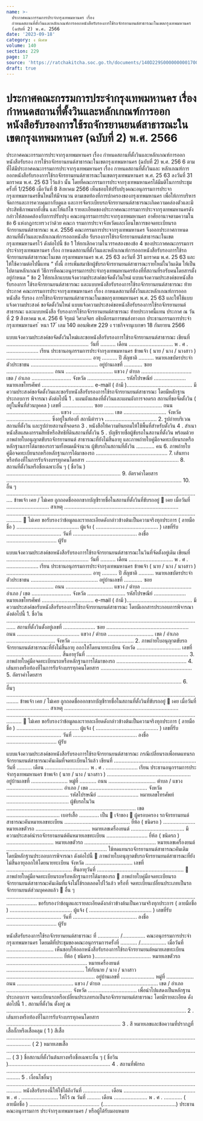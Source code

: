 ```yaml
---
name: >-
  ประกาศคณะกรรมการประจำกรุงเทพมหานคร เรื่อง
  กำหนดสถานที่ตั้งวินและหลักเกณฑ์การออกหนังสือรับรองการใช้รถจักรยานยนต์สาธารณะในเขตกรุงเทพมหานคร
  (ฉบับที่ 2) พ.ศ. 2566
date: '2023-09-18'
category: ง พิเศษ
volume: 140
section: 229
page: 17
source: 'https://ratchakitcha.soc.go.th/documents/140D229S0000000001700.pdf'
draft: true
---
```


# ประกาศคณะกรรมการประจำกรุงเทพมหานคร เรื่อง กำหนดสถานที่ตั้งวินและหลักเกณฑ์การออกหนังสือรับรองการใช้รถจักรยานยนต์สาธารณะในเขตกรุงเทพมหานคร (ฉบับที่ 2) พ.ศ. 2566

ประกาศคณะกรรมการประจากรุงเทพมหานคร เรื่อง กำหนดสถานที่ตั้งวินและหลักเกณฑ์การออกหนังสือรับรอง การใช้รถจักรยานยนต์สาธารณะในเขตกรุงเทพมหานคร (ฉบับที่ 2) พ.ศ. 256 6 ตามที่ได้มีประกาศคณะกรรมการประจากรุงเทพมหานคร เรื่อง กาหนดสถานที่ตั้งวินและ หลักเกณฑ์การออกหนังสือรับรองการใช้รถจักรยานยนต์สาธารณะในเขตกรุงเทพมหานคร พ.ศ. 25 63 ลงวันที่ 31 มกราคม พ.ศ. 25 63 ไว้แล้ว นั้น โดยที่คณะกรรมการประจากรุงเทพมหานครได้มีมติในการประชุมครั้งที่ 1/2566 เมื่อวันที่ 8 สิงหาคม 2566 เห็นชอบให้ปรับปรุงคณะอนุกรรมการประจากรุงเทพมหานครขึ้นใหม่ให้มีจานวน ตามเขตท้องที่การปกครองของกรุงเทพมหานคร เพื่อให้การบริหารจัดการและการควบคุมกากับดูแล และการจัดระเบียบรถจักรยานยนต์สาธารณะเกิดความคล่องตัวและมีประสิทธิภาพมากยิ่งขึ้น และให้แก้ไข รายละเอียดของประกาศคณะกรรมการประจากรุงเทพมหานครดังกล่าวให้สอดคล้องกับการปรับปรุง คณะอนุกรรมการประจากรุงเทพมหานคร อาศัยอานาจตามความในข้อ 6 แห่งกฎกระทรวงว่าด้วย คณะก รรมการประจาจังหวัดและเงื่อนไขการขอจดทะเบียนรถจักรยานยนต์สาธารณะ พ.ศ. 2556 คณะกรรมการประจากรุงเทพมหานคร จึงออกประกาศกาหนดสถานที่ตั้งวินและหลักเกณฑ์การออกหนังสือ รับรองการใช้รถจักรยานยนต์สาธารณะในเขตกรุงเทพมหานครไว้ ดังต่อไปนี้ ข้อ 1 ให้ยกเลิกความในวรรคสองของข้อ 4 ของประกาศคณะกรรมการประจำกรุงเทพมหานคร เรื่อง กาหนดสถานที่ตั้งวินและหลักเกณฑ์การออกหนังสือรับรองการใช้รถจักรยานยนต์สาธารณะในเขต กรุงเทพมหานคร พ.ศ. 25 63 ลงวันที่ 31 มกราคม พ.ศ. 25 63 และให้ใช้ความต่อไปนี้แทน “ ทั้งนี้ การเพิ่มสมาชิกผู้ขับรถจักรยานยนต์สาธารณะรายใหม่ในวินเดิม ให้เป็นไปตามหลักเกณฑ์ วิธีการที่คณะอนุกรรมการประจำกรุงเทพมหานครท้องที่ที่สถานที่รอรับคนโดยสารตั้งอยู่กำหนด ” ข้อ 2 ให้ยกเลิกแบบแจ้งความประสงค์ขอจัดตั้งวินใหม่ แบบแจ้งความประสงค์ขอหนังสือ รับรองการ ใช้รถจักรยานยนต์สาธารณะ และแบบหนังสือรับรองการใช้รถจักรยานยนต์สาธารณะ ท้ายประกาศ คณะกรรมการประจากรุงเทพมหานคร เรื่อง กาหนดสถานที่ตั้งวินและหลักเกณฑ์การออกหนังสือ รับรอง การใช้รถจักรยานยนต์สาธารณะในเขตกรุงเทพมหานคร พ.ศ. 25 63 และให้ใช้แบบแจ้งความประสงค์ ขอจัดตั้งวินใหม่ แบบแจ้งความประสงค์ขอหนังสือรับรองการใช้รถจักรยานยนต์สาธารณะ และแบบหนังสือ รับรองการใช้รถจักรยานยนต์สาธารณะ ท้ายประกาศนี้แทน ประกาศ ณ วันที่ 2 9 สิงหาคม พ.ศ. 256 6 จิรุตม์ วิศาลจิตร อธิบดีกรมการขนส่งทางบก ประธานกรรมการประจำกรุงเทพมหานคร ้ หนา 17 ่ เลม 140 ตอนพิเศษ 229 ง ราชกิจจานุเบกษา 18 กันยายน 2566

แบบแจ้งความประสงค์ขอจัดตั้งวินใหม่และขอหนังสือรับรองการใช้รถจักรยานยนต์สาธารณะ เขียนที่ ...................................................... วันที่ .......... เดือน ............................. พ . ศ . ..................... เรียน ประธานอนุกรรมการประจํากรุงเทพมหานคร ข้าพเจ้า ( นาย / นาง / นางสาว ) ........................................................ อายุ .......... ปี สัญชาติ .......... หมายเลขบัตรประจําตัวประชาชน ............................................ อยู่บ้านเลขที่ ............ ซอย ............................... ถนน ............................... แขวง / ตําบล ................................. เขต / อําเภอ .......................... จังหวัด ......................... รหัสไปรษณีย์ ..................... หมายเลขโทรศัพท์ .................................. e-mail ( ถ้ามี )........................................... มีความประสงค์ขอจัดตั้งวินและขอรับหนังสือรับรองการใช้รถจักรยานยนต์สาธารณะ โดยมีหลักฐานประกอบการ พิจารณา ดังต่อไปนี้ 1 . แผนผังแสดงที่ตั้งวินและแผนผังการจอดรถ สถานที่ขอจัดตั้งวิน ( อยู่ในพื้นที่ส่วนบุคคล ) เลขที่ .................... ซอย ...................................... ถนน ................................... แขวง ........................... เขต ............................ จังหวัด ............................. ซึ่งอยู่ในท้องที่ สถานีตํารวจ .................................. 2. รูปถ่ายบริเวณสถานที่ตั้งวิน และรูปถ่ายสถานที่จอดรถ 3 . หนังสือให้ความยินยอมให้ใช้พื้นที่สําหรับตั้งวิน 4 . สําเนาหนังสือแสดงกรรมสิทธิ์หรือสิทธิที่ดินสถานที่ตั้งวิน 5 . บัญชีรายชื่อผู้ขับรถในสถานที่ตั้งวิน พร้อมด้วยภาพถ่ายใบอนุญาตขับรถจักรยานยนต์ สาธารณะที่ยังไม่สิ้นอายุ และภาพถ่ายใบคู่มือจดทะเบียนรถหรือหลักฐานการได้มาของรถรวมทั้งหมดมีจํานวน ผู้ขับรถในสถานที่ตั้งวิน ............ คน 6. ภาพถ่ายใบคู่มือจดทะเบียนรถหรือหลักฐานการได้มาของรถ ............................................... 7. เส้นทางหรือท้องที่ในการรับจ้างบรรทุกคนโดยสาร ............................................................. 8. สถานที่ตั้งวินหรือชื่อเฉพาะอื่น ๆ ( ชื่อวิน ) ........................................................................... 9. อัตราค่าโดยสาร ................................................................................................................... 10. อื่น ๆ ................................................................................................................................ ข้าพเจ้า เคย / ไม่เคย ถูกถอดชื่อออกขากบัญชีรายชื่อในสถานที่ตั้งวินที่ขับรถอยู่  เคย เมื่อวันที่ ............................ สาเหตุ ........................................................................... ......................................................................................................................................  ไม่เคย ขอรับรองว่าข้อมูลและรายละเอียดดังกล่าวข้างต้นเป็นความจริงทุกประการ ( ลายมือชื่อ ) ......................................... ผู้แจ้ง ( ......................................... ) เลขที่รับ .................................... วันที่ .......................................... ลงชื่อ ................................. ผู้รับ

แบบแจ้งความประสงค์ขอหนังสือรับรองการใช้รถจักรยานยนต์สาธารณะในวินที่จัดตั้งอยู่เดิม เขียนที่ ...................................................... วันที่ .......... เดือน ............................. พ . ศ . ..................... เรียน ประธานอนุกรรมการประจํากรุงเทพมหานคร ข้าพเจ้า ( นาย / นาง / นางสาว ) ........................................................ อายุ .......... ปี สัญชาติ .......... หมายเลขบัตรประจําตัวประชาชน ............................................ อยู่บ้านเลขที่ ............ ซอย ............................... ถนน ............................... แขวง / ตําบล ................................. อําเภอ / เขต .......................... จังหวัด ......................... รหัสไปรษณีย์ ..................... หมายเลขโทรศัพท์ .................................. e-mail ( ถ้ามี )........................................... มีความประสงค์ขอรับหนังสือรับรองการใช้รถจักรยานยนต์สาธารณะ โดยมีเอกสารประกอบการพิจารณา ดังต่อไปนี้ 1. ชื่อวิน .................................................................................................................................. สถานที่ตั้งวินตั้งอยู่เลขที่ ..................... ซอย ...................................................... ถนน ......................................... แขวง / ตําบล .............................. เขต / อําเภอ ................................ จังหวัด ......................................... 2. ภาพถ่ายใบอนุญาตขับรถจักรยานยนต์สาธารณะที่ยังไม่สิ้นอายุ ออกให้โดยนายทะเบียน จังหวัด ............................. เลขที่ .................................... สิ้นอายุวันที่ ................................................................... 3. ภาพถ่ายใบคู่มือจดทะเบียนรถหรือหลักฐานการได้มาของรถ .............................................. 4. เส้นทางหรือท้องที่ในการรับจ้างบรรทุกคนโดยสาร ............................................................ 5. อัตราค่าโดยสาร ................................................................................................................... 6. อื่นๆ .................................................................................................................................... ข้าพเจ้า เคย / ไม่เคย ถูกถอดชื่อออกขากบัญชีรายชื่อในสถานที่ตั้งวินที่ขับรถอยู่  เคย เมื่อวันที่ ............................ สาเหตุ ........................................................................... ......................................................................................................................................  ไม่เคย ขอรับรองว่าข้อมูลและรายละเอียดดังกล่าวข้างต้นเป็นความจริงทุกประการ ( ลายมือชื่อ ) ......................................... ผู้แจ้ง ( ......................................... ) เลขที่รับ .................................... วันที่ .......................................... ลงชื่อ ................................. ผู้รับ

แบบแจ้งความประสงค์ขอหนังสือรับรองการใช้รถจักรยานยนต์สาธารณะ กรณีเปลี่ยนรถเพื่อทดแทนรถจักรยานยนต์สาธารณะคันเดิมที่จดทะเบียนไว้แล้ว เขียนที่ ...................................................... วันที่ .......... เดือน ............................. พ . ศ . ..................... เรียน ประธานอนุกรรมการประจํากรุงเทพมหานคร ข้าพเจ้า ( นาย / นาง / นางสาว ) ....................................................... อยู่บ้านเลขที่ ........................ หมู่ที่ ........... ถนน ............................... ตําบล / แขวง ..................................... อําเภอ / เขต ...................................... จังหวัด ......................................... รหัสไปรษณีย์ ........................... หมายเลขโทรศัพท์ ......................................... ผู้ขับรถในวิน ..................................................................................... เขต ................................... เบอร์เสื้อ ............. เป็น  เจ้าของ  ผู้ครอบครอง รถจักรยานยนต์สาธารณะคันหมายเลขทะเบียน ........................................... ยี่ห้อ ( ชนิดรถ ) ..................... หมายเลขตัวรถ .................................... หมายเลขเครื่องยนต์ ................................... มีความประสงค์นํารถจักรยานยนต์คันหมายเลขทะเบียน ........................... ยี่ห้อ ( ชนิดรถ ) ............................... หมายเลขตัวรถ ............................................... หมายเลขเครื่องยนต์ .................................................................. ใช้ทดแทนรถจักรยานยนต์สาธารณะคันเดิม โดยมีหลักฐานประกอบการพิจารณา ดังต่อไปนี้  ภาพถ่ายใบอนุญาตขับรถจักรยานยนต์สาธารณะที่ยังไม่สิ้นอายุออกให้โดยนายทะเบียน จังหวัด ............................... เลขที่ ........................................... สิ้นอายุวันที่ .........................................................  ภาพถ่ายใบคู่มือจดทะเบียนรถหรือหลักฐานการได้มาของรถ  ภาพถ่ายใบคู่มือจดทะเบียนรถจักรยานยนต์สาธารณะคันเดิมที่แจ้งไม่ใช้รถตลอดไปไว้แล้ว หรือที่ จดทะเบียนเปลี่ยนประเภทเป็นรถจักรยานยนต์ส่วนบุคคลแล้ว  อื่น ๆ ................................................................................................................................................ ขอรับรองว่าข้อมูลและรายละเอียดดังกล่าวข้างต้นเป็นความจริงทุกประการ ( ลายมือชื่อ ) ......................................... ผู้แจ้ง ( ......................................... ) เลขที่รับ .................................... วันที่ .......................................... ลงชื่อ ................................. ผู้รับ

หนังสือรับรองการใช้รถจักรยานยนต์สาธารณะ ที่ .............. /............... คณะอนุกรรมการประจํากรุงเทพมหานคร โดยมติที่ประชุมของคณะอนุกรรมการครั้งที่ ........... /................. เมื่อวันที่ ............................... เห็นชอบให้ออกหนังสือรับรองการใช้รถจักรยานยนต์หมายเลขทะเบียน ..................................... ยี่ห้อ ( ชนิดรถ )..................................... หมายเลขตัวรถ ..................................................... หมายเครื่องยนต์ ................................................... ให้กับนาย / นาง / นางสาว .......................................................... อยู่บ้านเลขที่ ...................... หมู่ที่ .................. ถนน ..................................... แขวง / ตําบล ..................................... เขต / อําเภอ ........................................... จังหวัด ................................ เพื่อนําไปแสดงเป็นหลักฐานประกอบการ จดทะเบียนรถหรือเปลี่ยนประเภทรถเป็นรถจักรยานยนต์สาธารณะ โดยมีรายละเอียด ดังต่อไปนี้ 1 . สถานที่ตั้งวิน ตั้งอยู่ ณ ...................................................................................................................... 2 . เส้นทางหรือท้องที่ในการรับจ้างบรรทุกคนโดยสาร ........................................................................... 3 . สี หมายเลขและข้อความที่ปรากฏที่เสื้อกั๊กหรือเสื้อคลุม ( 1 ) สีเสื้อ ............................................................................................................................................ ( 2 ) หมายเลขเสื้อ ............................................................................................................................... ( 3 ) ชื่อสถานที่ตั้งวินต้นทางหรือชื่อเฉพาะอื่น ๆ ( ชื่อวิน )................................................................... 4 . สถานที่พักรถ ..................................................................................................................................... 5 . เงื่อนไขอื่นๆ ...................................................................................................................................... หนังสือรับรองนี้ให้ใช้ได้ถึงวันที่ .................. เดือน ............................................... พ . ศ . ........................ ให้ไว้ ณ วันที่ ......... เดือน ...................... พ . ศ . ............ ( ลายมือชื่อ ) .............................................. (................................................) ประธานคณะอนุกรรมการ ประจํากรุงเทพมหานคร / หรือผู้ได้รับมอบหมาย
